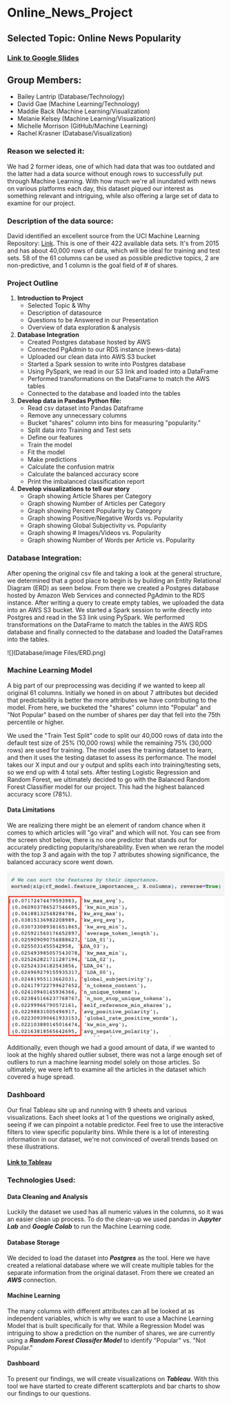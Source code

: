 # Online_News_Project

## Selected Topic: Online News Popularity

### [Link to Google Slides](https://docs.google.com/presentation/d/17hTziRvz6Hiwmy3satv0QTVF8MOqUpNktrlUoLgleyA/edit?usp=sharing)

## Group Members:

* Bailey Lantrip (Database/Technology) 
* David Gae (Machine Learning/Technology)
* Maddie Back (Machine Learning/Visualization)
* Melanie Kelsey (Machine Learning/Visualization) 
* Michelle Morrison (GitHub/Machine Learning) 
* Rachel Krasner (Database/Visualization)

### Reason we selected it: 

We had 2 former ideas, one of which had data that was too outdated and the latter had a data source without enough rows to successfully put through Machine Learning. With how much we're all inundated with news on various platforms each day, this dataset piqued our interest as something relevant and intriguing, while also offering a large set of data to examine for our project. 

### Description of the data source:

David identified an excellent source from the UCI Machine Learning Repository: [Link](https://archive.ics.uci.edu/ml/datasets/Online+News+Popularity). This is one of their 422 available data sets. It's from 2015 and has about 40,000 rows of data, which will be ideal for training and test sets. 58 of the 61 columns can be used as possible predictive topics, 2 are non-predictive, and 1 column is the goal field of # of shares.

### Project Outline

1. **Introduction to Project**
    * Selected Topic & Why
    * Description of datasource
    * Questions to be Answered in our Presentation
    * Overview of data exploration & analysis 
2. **Database Integration**
    * Created Postgres database hosted by AWS
    * Connected PgAdmin to our RDS instance (news-data)
    * Uploaded our clean data into AWS S3 bucket
    * Started a Spark session to write into Postgres database
    * Using PySpark, we read in our S3 link and loaded into a DataFrame
    * Performed transformations on the DataFrame to match the AWS tables
    * Connected to the database and loaded into the tables
4. **Develop data in Pandas Python file:**
    * Read csv dataset into Pandas Dataframe
    * Remove any unnecessary columns
    * Bucket "shares" column into bins for measuring "popularity." 
    * Split data into Training and Test sets
    * Define our features
    * Train the model
    * Fit the model
    * Make predictions
    * Calculate the confusion matrix
    * Calculate the balanced accuracy score
    * Print the imbalanced classification report
5. **Develop visualizations to tell our story**
    * Graph showing Article Shares per Category
    * Graph showing Number of Articles per Category
    * Graph showing Percent Popularity by Category
    * Graph showing Positive/Negative Words vs. Popularity
    * Graph showing Global Subjectivity vs. Popularity 
    * Graph showing # Images/Videos vs. Popularity
    * Graph showing Number of Words per Article vs. Popularity



### Database Integration:
After opening the original csv file and taking a look at the general structure, we determined that a good place to begin is by building an Entity Relational Diagram (ERD) as seen below. From there we created a Postgres database hosted by Amazon Web Services and connected PgAdmin to the RDS instance. After writing a query to create empty tables, we uploaded the data into an AWS S3 bucket. We started a Spark session to write directly into Postgres and read in the S3 link using PySpark. We performed transformations on the DataFrame to match the tables in the AWS RDS database and finally connected to the database and loaded the DataFrames into the tables.

![](Database/image Files/ERD.png)

### Machine Learning Model

A big part of our preprocessing was deciding if we wanted to keep all original 61 columns. Initially we honed in on about 7 attributes but decided that predictability is better the more attributes we have contributing to the model. From here, we bucketed the "shares" column into "Popular" and "Not Popular" based on the number of shares per day that fell into the 75th percentile or higher. 

We used the "Train Test Split" code to split our 40,000 rows of data into the default test size of 25% (10,000 rows) while the remaining 75% (30,000 rows) are used for training. The model uses the training dataset to learn, and then it uses the testing dataset to assess its performance. The model takes our X input and our y output and splits each into training/testing sets, so we end up with 4 total sets. After testing Logistic Regression and Random Forest, we ultimately decided to go with the Balanced Random Forest Classifier model for our project. This had the highest balanced accuracy score (78%).

#### Data Limitations

We are realizing there might be an element of random chance when it comes to which articles will "go viral" and which will not. You can see from the screen shot below, there is no one predictor that stands out for accurately predicting popularity/shareability. Even when we reran the model with the top 3 and again with the top 7 attributes showing significance, the balanced accuracy score went down. 
 
<img width="600" alt="Features Importance Rank" src="https://github.com/MMorrison26/Online_News_Project/blob/main/Machine%20Learning/ML_feature_importance.png">

Additionally, even though we had a good amount of data, if we wanted to look at the highly shared outlier subset, there was not a large enough set of outliers to run a machine learning model solely on those articles. So ultimately, we were left to examine all the articles in the dataset which covered a huge spread.

### Dashboard

Our final Tableau site up and running with 9 sheets and various visualizations. Each sheet looks at 1 of the questions we originally asked, seeing if we can pinpoint a notable predictor. Feel free to use the interactive filters to view specific popularity bins. While there is a lot of interesting information in our dataset, we're not convinced of overall trends based on these illustrations. 
#### [Link to Tableau](https://public.tableau.com/app/profile/maddie4284/viz/Online_News_Popularity/Online_News?publish=yes)



### Technologies Used:

#### Data Cleaning and Analysis
Luckily the dataset we used has all numeric values in the columns, so it was an easier clean up process. To do the clean-up we used pandas in ***Jupyter Lab*** and ***Google Colab*** to run the Machine Learning code.   

#### Database Storage
We decided to load the dataset into ***Postgres*** as the tool. Here we have created a relational database where we will create multiple tables for the separate information from the original dataset. From there we created an ***AWS*** connection.

#### Machine Learning
The many columns with different attributes can all be looked at as independent variables, which is why we want to use a Machine Learning Model that is built specifically for that. While a Regression Model was intriguing to show a prediction on the number of shares, we are currently using a ***Random Forest Classifer Model*** to identify "Popular" vs. "Not Popular." 

#### Dashboard
To present our findings, we will create visualizations on ***Tableau***. With this tool we have started to create different scatterplots and bar charts to show our findings to our questions.
